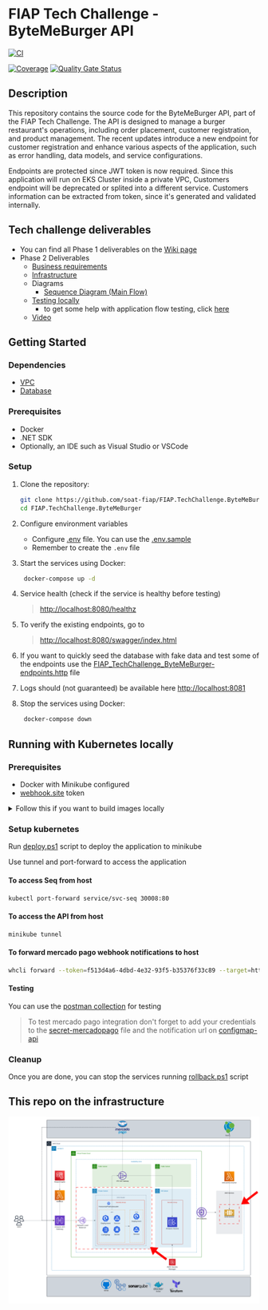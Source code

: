 # FIAP Tech Challenge - ByteMeBurger API

[![CI](https://github.com/soat-fiap/FIAP.TechChallenge.ByteMeBurger/actions/workflows/dotnet.yml/badge.svg?branch=main)](https://github.com/soat-fiap/FIAP.TechChallenge.ByteMeBurger/actions/workflows/dotnet.yml)

[![Coverage](https://sonarcloud.io/api/project_badges/measure?project=soat-fiap_FIAP.TechChallenge.ByteMeBurger&metric=coverage)](https://sonarcloud.io/summary/new_code?id=soat-fiap_FIAP.TechChallenge.ByteMeBurger)
[![Quality Gate Status](https://sonarcloud.io/api/project_badges/measure?project=soat-fiap_FIAP.TechChallenge.ByteMeBurger&metric=alert_status)](https://sonarcloud.io/summary/new_code?id=soat-fiap_FIAP.TechChallenge.ByteMeBurger)

## Description
This repository contains the source code for the ByteMeBurger API, part of the FIAP Tech Challenge. The API is designed to manage a burger restaurant's operations, including order placement, customer registration, and product management. The recent updates introduce a new endpoint for customer registration and enhance various aspects of the application, such as error handling, data models, and service configurations.

Endpoints are protected since JWT token is now required. Since this application will run on EKS Cluster inside a private VPC, Customers endpoint will be deprecated or splited into a different service. Customers information can be extracted from token, since it's generated and validated internally.

## Tech challenge deliverables
- You can find all Phase 1 deliverables on the [Wiki page](https://github.com/soat-fiap/FIAP.TechChallenge.ByteMeBurger/wiki)
- Phase 2 Deliverables
   - [Business requirements](https://github.com/soat-fiap/FIAP.TechChallenge.ByteMeBurger/wiki/Business-Requirements-Document)
   - [Infrastructure](https://github.com/soat-fiap/FIAP.TechChallenge.ByteMeBurger/wiki/Kubernetes-Infrastructure-Requirements)
   - Diagrams
     - [Sequence Diagram (Main Flow)](https://github.com/soat-fiap/FIAP.TechChallenge.ByteMeBurger/wiki/Main-flow-sequence-Diagrams-(Phase-2))
   - [Testing locally](#running-with-kubernetes-locally)
      -  to get some help with application flow testing, click [here](#testing)
   - [Video](https://www.youtube.com/watch?v=34ffDcUoUTg)

## Getting Started

### Dependencies

- [VPC](https://github.com/soat-fiap/bmb.infra)
- [Database](https://github.com/soat-fiap/bmb.database)

### Prerequisites
- Docker
- .NET SDK
- Optionally, an IDE such as Visual Studio or VSCode


### Setup
1. Clone the repository:
   ```bash
   git clone https://github.com/soat-fiap/FIAP.TechChallenge.ByteMeBurger.git
   cd FIAP.TechChallenge.ByteMeBurger
    ```

2. Configure environment variables
   - Configure [.env](https://www.codementor.io/@parthibakumarmurugesan/what-is-env-how-to-set-up-and-run-a-env-file-in-node-1pnyxw9yxj) file. You can use the [.env.sample](.env.template)
   - Remember to create the `.env` file

3. Start the services using Docker:

   ```bash
    docker-compose up -d
   ```

4. Service health (check if the service is healthy before testing)
   > [http://localhost:8080/healthz](http://localhost:8080/healthz)


5. To verify the existing endpoints, go to

   > [http://localhost:8080/swagger/index.html](http://localhost:8080/swagger/index.html)

6. If you want to quickly seed the database with fake data and test some of the endpoints use the [FIAP_TechChallenge_ByteMeBurger-endpoints.http](FIAP_TechChallenge_ByteMeBurger-endpoints.http) file


7. Logs should (not guaranteed) be available here [http://localhost:8081](http://localhost:8081)


8. Stop the services using Docker:

   ```bash
    docker-compose down
   ```

## Running with Kubernetes locally

### Prerequisites
- Docker with Minikube configured
- [webhook.site](https://webhook.site) token


<details>
<summary>Follow this if you want to build images locally</summary>

To Use local docker images in minikube, you can use the following commands to [Push directly to the in-cluster Docker daemon (docker-env)](https://minikube.sigs.k8s.io/docs/handbook/pushing/#Windows)

```bash
  minikube start
  minikube -p minikube docker-env --shell powershell | Invoke-Expression
```

#### Database
```bash
docker build -t techchallenge/db:latest -f .\database\Dockerfile .\database
docker image push techchallenge/db:latest
```
- update the image in [pod-mysql.yaml](kubernetes/pod-mysql.yaml) file

```yaml
    image: techchallenge/db:latest
```
#### API

```bash
docker build -t techchallenge/api:latest -f .\src\FIAP.TechChallenge.ByteMeBurger.Api\Dockerfile .
docker image push techchallenge/api:latest
```
- update the image in [deployment-api.yaml](kubernetes/deployment-api.yaml) file

```yaml
    image: techchallenge/api:latest
```
</details>

### Setup kubernetes
Run [deploy.ps1](kubernetes/deploy.ps1) script to deploy the application to minikube

Use tunnel and port-forward to access the application

#### To access Seq from host
```bash
kubectl port-forward service/svc-seq 30008:80
```
#### To access the API from host
```bash
minikube tunnel
```
#### To forward mercado pago webhook notifications to host
```bash
whcli forward --token=f513d4a6-4dbd-4e32-93f5-b35376f33c89 --target=http://localhost/api/notifications/mercadopago
```

#### Testing
You can use the [postman collection](/postman) for testing

>To test mercado pago integration don't forget to add your credentials to the [secret-mercadopago](kubernetes/secret-mercadopago.yaml) file and the notification url on [configmap-api](kubernetes/configmap-api.yaml)

### Cleanup
Once you are done, you can stop the services running [rollback.ps1](kubernetes/rollback.ps1) script


## This repo on the infrastructure

![Architecture Diagram](aws-infra-phase-3.png)